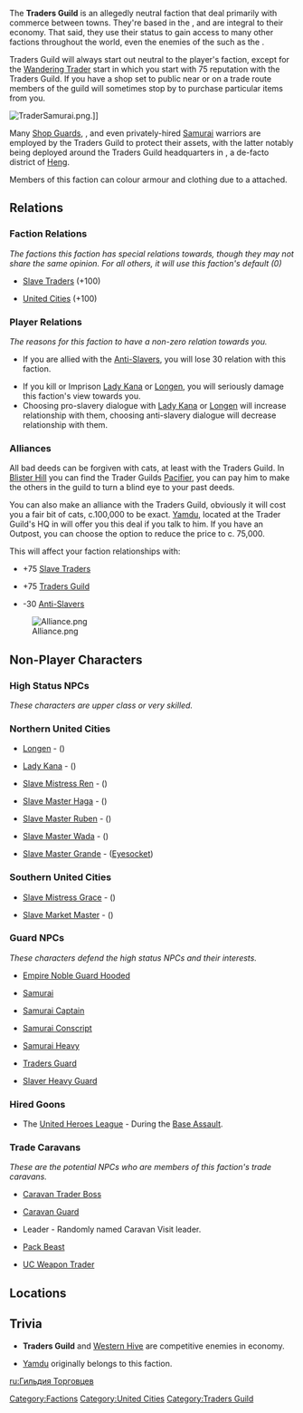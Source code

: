 The **Traders Guild** is an allegedly neutral faction that deal
primarily with commerce between towns. They're based in the [](03%20-%20Projects%20&%20Wikis/Kenshi/Kenshi%20Wiki/Kenshi%20Wiki%20Template/United_Cities.md), and are integral to their economy.
That said, they use their status to gain access to many other factions
throughout the world, even the enemies of the [](03%20-%20Projects%20&%20Wikis/Kenshi/Kenshi%20Wiki/Kenshi%20Wiki%20Template/United_Cities.md) such as the [](Holy_Nation.md). 

Traders Guild will always start out neutral to the player's faction,
except for the [Wandering Trader](Wandering_Trader.md "wikilink") start in
which you start with 75 reputation with the Traders Guild. If you have a
shop set to public near or on a trade route members of the guild will
sometimes stop by to purchase particular items from you.

![](TraderSamurai.png "TraderSamurai.png").\]\]

Many [Shop Guards](Shop_Guard.md "wikilink"), [](Caravan_Guard.md), and even privately-hired
[Samurai](Samurai.md "wikilink") warriors are employed by the Traders Guild
to protect their assets, with the latter notably being deployed around
the Traders Guild headquarters in [](Trader's_Edge.md), a de-facto district of
[Heng](Heng.md "wikilink").

Members of this faction can colour armour and clothing due to a [](Colour_Scheme.md) attached.

## Relations

### Faction Relations

*The factions this faction has special relations towards, though they
may not share the same opinion. For all others, it will use this
faction's default (0)*

- [Slave Traders](03%20-%20Projects%20&%20Wikis/Kenshi/Kenshi%20Wiki/Kenshi%20Wiki%20Template/Slave_Traders.md "wikilink") (+100)

<!-- -->

- [United Cities](03%20-%20Projects%20&%20Wikis/Kenshi/Kenshi%20Wiki/Kenshi%20Wiki%20Template/United_Cities.md "wikilink") (+100)

### Player Relations

*The reasons for this faction to have a non-zero relation towards you.*

- If you are allied with the [Anti-Slavers](Anti_Slavers.md "wikilink"),
  you will lose 30 relation with this faction.

<!-- -->

- If you kill or Imprison [Lady Kana](Lady_Kana.md "wikilink") or
  [Longen](Longen.md "wikilink"), you will seriously damage this faction's
  view towards you.
- Choosing pro-slavery dialogue with [Lady Kana](Lady_Kana.md "wikilink")
  or [Longen](Longen.md "wikilink") will increase relationship with them,
  choosing anti-slavery dialogue will decrease relationship with them.

### Alliances

All bad deeds can be forgiven with cats, at least with the Traders
Guild. In [Blister Hill](Blister_Hill.md "wikilink") you can find the
Trader Guilds [Pacifier](Pacifiers.md "wikilink"), you can pay him to make
the others in the guild to turn a blind eye to your past deeds.

You can also make an alliance with the Traders Guild, obviously it will
cost you a fair bit of cats, c.100,000 to be exact.
[Yamdu](Yamdu.md "wikilink"), located at the Trader Guild's HQ in [](Trader's_Edge.md) will offer you this deal if you talk to
him. If you have an Outpost, you can choose the option to reduce the
price to c. 75,000.

This will affect your faction relationships with:

- +75 [Slave Traders](03%20-%20Projects%20&%20Wikis/Kenshi/Kenshi%20Wiki/Kenshi%20Wiki%20Template/Slave_Traders.md "wikilink")

<!-- -->

- +75 [Traders Guild](Traders_Guild.md "wikilink")

<!-- -->

- -30 [Anti-Slavers](Anti_Slavers.md "wikilink")

<figure>
<img src="Alliance.png" title="Alliance.png" />
<figcaption>Alliance.png</figcaption>
</figure>

## Non-Player Characters

### High Status NPCs

*These characters are upper class or very skilled.*

### Northern United Cities

- [Longen](Longen.md "wikilink") - ([](Trader's_Edge.md))

<!-- -->

- [Lady Kana](Lady_Kana.md "wikilink") - ([](Port_North.md))

<!-- -->

- [Slave Mistress Ren](Slave_Mistress_Ren.md "wikilink") - ([](Slave_Farm.md))

<!-- -->

- [Slave Master Haga](Slave_Master_Haga.md "wikilink") - ([](Stone_Camp.md))

<!-- -->

- [Slave Master Ruben](Slave_Master_Ruben.md "wikilink") - ([](South_Stone_Camp.md))

<!-- -->

- [Slave Master Wada](Slave_Master_Wada.md "wikilink") - ([](Port_South.md))

<!-- -->

- [Slave Master Grande](Slave_Master_Grande.md "wikilink") -
  ([Eyesocket](Eyesocket.md "wikilink"))

### Southern United Cities

- [Slave Mistress Grace](Slave_Mistress_Grace.md "wikilink") - ([](Slave_Farm_South.md))

<!-- -->

- [Slave Market Master](Slave_Market_Master.md "wikilink") - ([](Slave_Markets.md))

### Guard NPCs

*These characters defend the high status NPCs and their interests.*

- [Empire Noble Guard Hooded](Empire_Noble_Guard_Hooded.md "wikilink")

<!-- -->

- [Samurai](Samurai.md "wikilink")

<!-- -->

- [Samurai Captain](Samurai_Captain.md "wikilink")

<!-- -->

- [Samurai Conscript](Samurai_Conscript.md "wikilink")

<!-- -->

- [Samurai Heavy](Samurai_Heavy.md "wikilink")

<!-- -->

- [Traders Guard](Traders_Guard.md "wikilink")

<!-- -->

- [Slaver Heavy Guard](Slaver_Heavy_Guard.md "wikilink")

### Hired Goons

- The [United Heroes League](United_Heroes_League.md "wikilink") - During
  the [Base Assault](Base_Assault.md "wikilink").

### Trade Caravans

*These are the potential NPCs who are members of this faction's trade
caravans.*

- [Caravan Trader Boss](Caravan_Trader_Boss.md "wikilink")

<!-- -->

- [Caravan Guard](Caravan_Guard.md "wikilink")

<!-- -->

- Leader - Randomly named Caravan Visit leader.

<!-- -->

- [Pack Beast](Pack_Beast.md "wikilink")

<!-- -->

- [UC Weapon Trader](UC_Weapon_Trader.md "wikilink")

## Locations

## Trivia

- **Traders Guild** and [Western Hive](Western_Hive.md "wikilink") are
  competitive enemies in economy.

<!-- -->

- [Yamdu](Yamdu.md "wikilink") originally belongs to this faction.

[ru:Гильдия Торговцев](ru:Гильдия_Торговцев "wikilink")

[Category:Factions](Category:Factions "wikilink") [Category:United
Cities](Category:United_Cities "wikilink") [Category:Traders
Guild](Category:Traders_Guild "wikilink")
